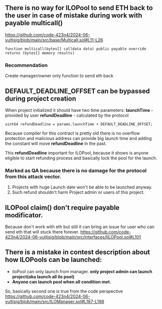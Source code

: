 ## There is no way for ILOPool to send ETH back to the user in case of mistake during work with payable **multicall()**
https://github.com/code-423n4/2024-06-vultisig/blob/main/src/base/Multicall.sol#L11-L26

```
function multicall(bytes[] calldata data) public payable override returns (bytes[] memory results) 
```

### Recommendation
Create manager/owner only function to send eth back

## DEFAULT_DEADLINE_OFFSET can be bypassed during project creation
When project initialized it should have two time parameters:
**launchTime** - provided by user
**refundDeadline** - calculated by the protocol
```
uint64 refundDeadline = params.launchTime + DEFAULT_DEADLINE_OFFSET;
```

Because compiler for this contract is pretty old there is no overflow protection and malicious address can provide big launch time and adding the constant will move **refundDeadline** in the past.

This **refundDeadline** important for ILOPool, because it shows is anyone eligible to start refunding process and basically lock the pool for the launch.

### Marked as QA because there is no damage for the protocol from this attack vector.
1) Projects with huge Launch date won't be able to be launched anyway.
2) Such refund shouldn't harm Project admin or users of this project.

## ILOPool **claim()** don't require payable modificator.
Because don't work with eth but still it can bring an issue for user who can send eth that will stuck there forever.
https://github.com/code-423n4/2024-06-vultisig/blob/main/src/interfaces/IILOPool.sol#L101

## There is a mistake in contest description about how ILOPools can be launched:
+ iloPool can only launch from manager. **only project admin can launch project(aka launch all ilo pool)**
+ **Anyone can launch pool when all condition met.**

So, basically second one is true from the code perspective https://github.com/code-423n4/2024-06-vultisig/blob/main/src/ILOManager.sol#L187-L198